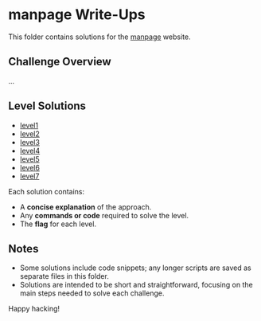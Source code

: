 # manpage Write-Ups

This folder contains solutions for the [manpage](https://overthewire.org/wargames/manpage/) website. 

## Challenge Overview
...

## Level Solutions
- [level1](./level1.md) 
- [level2](./level2.md) 
- [level3](./level3.md) 
- [level4](./level4.md) 
- [level5](./level5.md) 
- [level6](./level6.md) 
- [level7](./level7.md) 


Each solution contains:
- A **concise explanation** of the approach.
- Any **commands or code** required to solve the level.
- The **flag** for each level.

## Notes
- Some solutions include code snippets; any longer scripts are saved as separate files in this folder.
- Solutions are intended to be short and straightforward, focusing on the main steps needed to solve each challenge.
  
Happy hacking!
